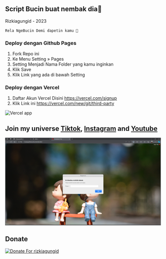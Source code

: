 ## Script Bucin buat nembak dia🥴
Rizkiagungid - 2023
```
Rela NgeBucin Demi dapetin kamu 🥴
```
### Deploy dengan Github Pages
1. Fork Repo ini
2. Ke Menu Setting » Pages
3. Setting Menjadi Nama Folder yang kamu inginkan
4. Klik Save
5. Klik Link yang ada di bawah Setting

### Deploy dengan Vercel
1. Daftar Akun Vercel Disini https://vercel.com/signup
2. Klik Link ini https://vercel.com/new/git/third-party
<p align="left">
   <img src="https://i.ibb.co/XX19Ryp/Screenshot-114.png" alt="Vercel app">
</p>

## Join my universe [Tiktok](https://www.tiktok.com/@rizkiagungid), [Instagram](https://www.instagram.com/rizkiagung.id) and [Youtube](https://www.youtube.com/c/rizkiagungsentosa)

![Preview](/ss/1.png)


## Donate
<a href="https://saweria.co/rizkiagungid" target="_blank"><img src="https://user-images.githubusercontent.com/26188697/180601310-e82c63e4-412b-4c36-b7b5-7ba713c80380.png" alt="Donate For rizkiagungid" height="41" width="174"></a>

